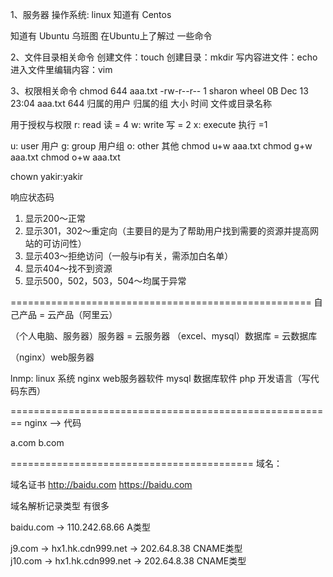 
1、服务器 操作系统: linux
知道有
Centos

知道有 
Ubuntu 乌班图
在Ubuntu上了解过 一些命令


2、文件目录相关命令
创建文件：touch
创建目录：mkdir
写内容进文件：echo
进入文件里编辑内容：vim


3、权限相关命令
chmod 644 aaa.txt
-rw-r--r--  1 sharon  wheel     0B Dec 13 23:04 aaa.txt
  644       归属的用户  归属的组  大小   时间     文件或目录名称

用于授权与权限 
r: read 读 = 4
w: write 写 = 2
x: execute 执行 =1

u: user 用户
g: group 用户组
o: other 其他
chmod u+w aaa.txt
chmod g+w aaa.txt
chmod o+w aaa.txt

chown yakir:yakir 


响应状态码
1. 显示200～正常
2. 显示301，302～重定向（主要目的是为了帮助用户找到需要的资源并提高网站的可访问性）
3. 显示403～拒绝访问（一般与ip有关，需添加白名单）
4. 显示404～找不到资源
5. 显示500，502，503，504～均属于异常


====================================================
自己产品 = 云产品（阿里云）

（个人电脑、服务器）服务器 = 云服务器 
（excel、mysql）数据库 = 云数据库

（nginx）web服务器


lnmp:
linux  系统
nginx  web服务器软件
mysql  数据库软件
php    开发语言（写代码东西）


========================================================
nginx --> 代码

a.com
b.com

==========================================
域名：

域名证书
http://baidu.com
https://baidu.com


域名解析记录类型
有很多


baidu.com -> 110.242.68.66      A类型

j9.com -> hx1.hk.cdn999.net -> 202.64.8.38     CNAME类型   
j10.com -> hx1.hk.cdn999.net -> 202.64.8.38   CNAME类型






